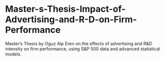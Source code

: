 # Master-s-Thesis-Impact-of-Advertising-and-R-D-on-Firm-Performance
Master’s Thesis by Oguz Alp Eren on the effects of advertising and R&amp;D intensity on firm performance, using S&amp;P 500 data and advanced statistical models.
